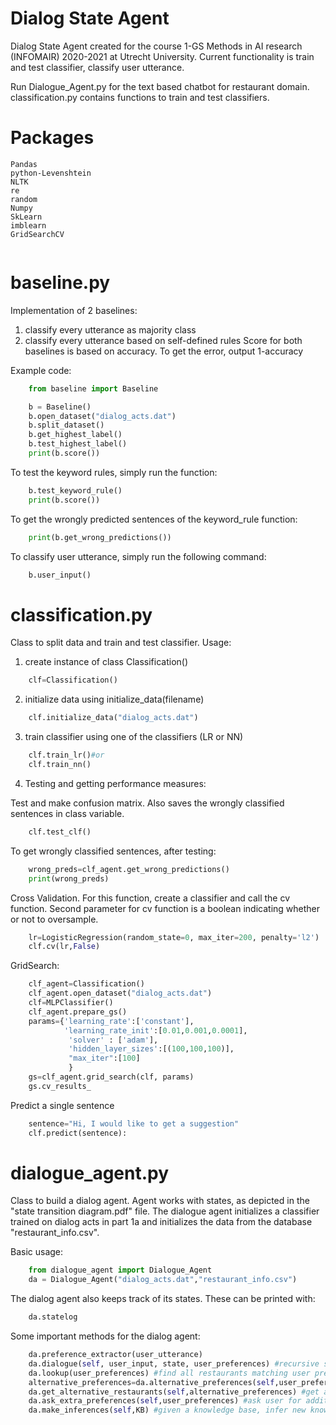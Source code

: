 # Dialog State Agent

Dialog State Agent created for the course 1-GS Methods in AI research (INFOMAIR) 2020-2021 at Utrecht University.
Current functionality is train and test classifier, classify user utterance.

Run Dialogue_Agent.py for the text based chatbot for restaurant domain.
classification.py contains functions to train and test classifiers.

# Packages
```
Pandas
python-Levenshtein
NLTK
re
random
Numpy
SkLearn
imblearn
GridSearchCV


```
# baseline.py
Implementation of 2 baselines:
1. classify every utterance as majority class
2. classify every utterance based on self-defined rules
Score for both baselines is based on accuracy. To get the error, output 1-accuracy

Example code:
``` python
    from baseline import Baseline

    b = Baseline()
    b.open_dataset("dialog_acts.dat")
    b.split_dataset()
    b.get_highest_label()
    b.test_highest_label()
    print(b.score())
```
To test the keyword rules, simply run the function:

```python
    b.test_keyword_rule()
    print(b.score())
```

To get the wrongly predicted sentences of the keyword_rule function:

```python
    print(b.get_wrong_predictions())
```

To classify user utterance, simply run the following command:
```python
    b.user_input()
```


# classification.py

Class to split data and train and test classifier. 
Usage: 
1. create instance of class Classification()
```python
    clf=Classification()
```
2. initialize data using initialize_data(filename)
```python
    clf.initialize_data("dialog_acts.dat")
```
3. train classifier using one of the classifiers (LR or NN)
```python
    clf.train_lr()#or
    clf.train_nn()
```
4. Testing and getting performance measures:

Test and make confusion matrix. Also saves the wrongly classified sentences in class variable.
    
```python
    clf.test_clf()
```

To get wrongly classified sentences, after testing:

```python
    wrong_preds=clf_agent.get_wrong_predictions()
    print(wrong_preds)

```

Cross Validation. For this function, create a classifier and call the cv function. Second parameter for cv function is a boolean indicating whether or not to oversample.
    
```python
    lr=LogisticRegression(random_state=0, max_iter=200, penalty='l2')
    clf.cv(lr,False) 
```

GridSearch:

```python
    clf_agent=Classification()
    clf_agent.open_dataset("dialog_acts.dat")
    clf=MLPClassifier()
    clf_agent.prepare_gs()
    params={'learning_rate':['constant'],
            'learning_rate_init':[0.01,0.001,0.0001],
             'solver' : ['adam'],
             'hidden_layer_sizes':[(100,100,100)],
             "max_iter":[100]
             }
    gs=clf_agent.grid_search(clf, params)
    gs.cv_results_
```

Predict a single sentence
    
```python
    sentence="Hi, I would like to get a suggestion"
    clf.predict(sentence):
```

# dialogue_agent.py

Class to build a dialog agent. Agent works with states, as depicted in the "state transition diagram.pdf" file.
The dialogue agent initializes a classifier trained on dialog acts in part 1a and initializes the data from the database "restaurant_info.csv". 

Basic usage: 

```python
    from dialogue_agent import Dialogue_Agent
    da = Dialogue_Agent("dialog_acts.dat","restaurant_info.csv")
```

The dialog agent also keeps track of its states. These can be printed with: 

```python
    da.statelog
```

Some important methods for the dialog agent: 

```python
    da.preference_extractor(user_utterance)
    da.dialogue(self, user_input, state, user_preferences) #recursive state transition function. In each state, the agent interacts with the user.
    da.lookup(user_preferences) #find all restaurants matching user preferences.
    alternative_preferences=da.alternative_preferences(self,user_preferences) #used if no restaurants. Get alternative preferences based on set membership to find additional restaurants.
    da.get_alternative_restaurants(self,alternative_preferences) #get all alternative restaurants using the alternative preferences.
    da.ask_extra_preferences(self,user_preferences) #ask user for additional preferences, suggest restaurant and give reason why restaurant was suggested.
    da.make_inferences(self,KB) #given a knowledge base, infer new knowledge based on self defined inference rules.
```
